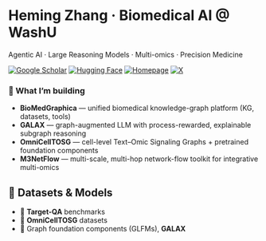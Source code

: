 # Heming Zhang · Biomedical AI @ WashU
Agentic AI · Large Reasoning Models · Multi-omics · Precision Medicine

[![Google Scholar](https://img.shields.io/badge/Scholar-Heming%20Zhang-4285F4)](https://scholar.google.com/citations?hl=en&user=UCUXz3cAAAAJ)
[![Hugging Face](https://img.shields.io/badge/HF-Datasets-FFD21E)](https://huggingface.co/FuhaiLiAiLab)
[![Homepage](https://img.shields.io/badge/🌐-heming--zhang.github.io-B12828)](https://heming-zhang.github.io/)
[![X](https://img.shields.io/badge/X-@_HemingZhang_-000000)](https://x.com/_HemingZhang_)

### 🔬 What I’m building
- **BioMedGraphica** — unified biomedical knowledge-graph platform (KG, datasets, tools)
- **GALAX** — graph-augmented LLM with process-rewarded, explainable subgraph reasoning
- **OmniCellTOSG** — cell-level Text–Omic Signaling Graphs + pretrained foundation components
- **M3NetFlow** — multi-scale, multi-hop network-flow toolkit for integrative multi-omics

## 🧪 Datasets & Models 
- 🧬 **Target-QA** benchmarks
- 🧫 **OmniCellTOSG** datasets
- 🤖 Graph foundation components (GLFMs), **GALAX**
